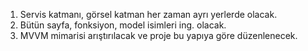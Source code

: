 1. Servis katmanı, görsel katman her zaman ayrı yerlerde olacak.
2. Bütün sayfa, fonksiyon, model isimleri ing. olacak.
3. MVVM mimarisi arıştırılacak ve proje bu yapıya göre düzenlenecek.